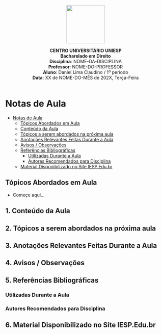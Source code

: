 
<div align="center">

<p align="center"><img height="120" src="../../../figuras/LOGO_UNIESP.png"> </p>

<p align="center"><b>CENTRO UNIVERSITÁRIO UNIESP</b><br>
<b>Bacharelado em Direito</b><br>
<b>Disciplina</b>: NOME-DA-DISCIPLINA<br>
<b>Professor</b>: NOME-DO-PROFESSOR<br>
<b>Aluno</b>: Daniel Lima Claudino / 1º período<br>
<b>Data</b>: XX de NOME-DO-MÊS de 202X, Terça-Feira<br><br>
 </p>
</div>

# Notas de Aula

<!-- TOC -->

- [Notas de Aula](#notas-de-aula)
  - [Tópicos Abordados em Aula](#t%C3%B3picos-abordados-em-aula)
  - [Conteúdo da Aula](#conte%C3%BAdo-da-aula)
  - [Tópicos a serem abordados na próxima aula](#t%C3%B3picos-a-serem-abordados-na-pr%C3%B3xima-aula)
  - [Anotações Relevantes Feitas Durante a Aula](#anota%C3%A7%C3%B5es-relevantes-feitas-durante-a-aula)
  - [Avisos / Observações](#avisos--observa%C3%A7%C3%B5es)
  - [Referências Bibliográficas](#refer%C3%AAncias-bibliogr%C3%A1ficas)
    - [Utilizadas Durante a Aula](#utilizadas-durante-a-aula)
    - [Autores Recomendados para Disciplina](#autores-recomendados-para-disciplina)
  - [Material Disponibilizado no Site IESP.Edu.br](#material-disponibilizado-no-site-iespedubr)

<!-- /TOC -->

## Tópicos Abordados em Aula

- Começe aqui...

## 1. Conteúdo da Aula

## 2. Tópicos a serem abordados na próxima aula

## 3. Anotações Relevantes Feitas Durante a Aula

## 4. Avisos / Observações

## 5. Referências Bibliográficas

### Utilizadas Durante a Aula

### Autores Recomendados para Disciplina

## 6. Material Disponibilizado no Site IESP.Edu.br
